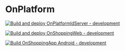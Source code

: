 # OnPlatform

[![Build and deploy OnPlatformIdServer - development](https://github.com/lakshitha-attanayaka/OnPlatform/actions/workflows/development_onplatformidserverdev.yml/badge.svg?branch=development)](https://github.com/lakshitha-attanayaka/OnPlatform/actions/workflows/development_onplatformidserverdev.yml)

[![Build and deploy OnShoppingWeb - development](https://github.com/lakshitha-attanayaka/OnPlatform/actions/workflows/development_onshoppingwebdev.yml/badge.svg?branch=development)](https://github.com/lakshitha-attanayaka/OnPlatform/actions/workflows/development_onshoppingwebdev.yml)

[![Build OnShoppingApp Android - development](https://github.com/lakshitha-attanayaka/OnPlatform/actions/workflows/development_onshoppingapp_Android.yml/badge.svg?branch=development)](https://github.com/lakshitha-attanayaka/OnPlatform/actions/workflows/development_onshoppingapp_Android.yml)
